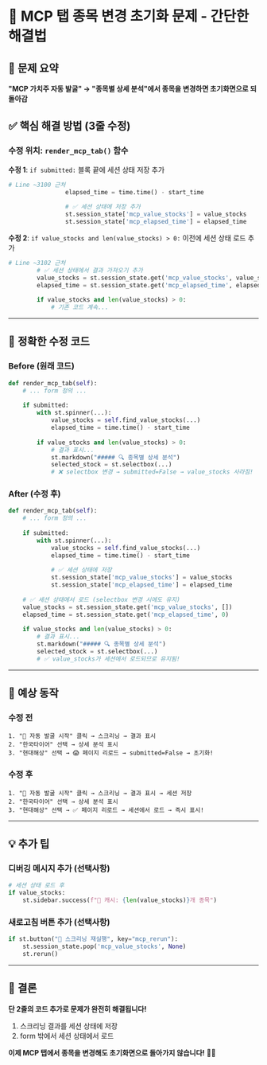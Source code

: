 # 🎯 MCP 탭 종목 변경 초기화 문제 - 간단한 해결법

## 🚨 문제 요약

**"MCP 가치주 자동 발굴" → "종목별 상세 분석"에서 종목을 변경하면 초기화면으로 되돌아감**

## ✅ 핵심 해결 방법 (3줄 수정)

### 수정 위치: `render_mcp_tab()` 함수

**수정 1**: `if submitted:` 블록 끝에 세션 상태 저장 추가
```python
# Line ~3100 근처
                elapsed_time = time.time() - start_time
                
                # ✅ 세션 상태에 저장 추가
                st.session_state['mcp_value_stocks'] = value_stocks
                st.session_state['mcp_elapsed_time'] = elapsed_time
```

**수정 2**: `if value_stocks and len(value_stocks) > 0:` 이전에 세션 상태 로드 추가
```python
# Line ~3102 근처
        # ✅ 세션 상태에서 결과 가져오기 추가
        value_stocks = st.session_state.get('mcp_value_stocks', value_stocks if submitted else [])
        elapsed_time = st.session_state.get('mcp_elapsed_time', elapsed_time if submitted else 0)
        
        if value_stocks and len(value_stocks) > 0:
            # 기존 코드 계속...
```

---

## 🔧 정확한 수정 코드

### Before (원래 코드)
```python
def render_mcp_tab(self):
    # ... form 정의 ...
    
    if submitted:
        with st.spinner(...):
            value_stocks = self.find_value_stocks(...)
            elapsed_time = time.time() - start_time
        
        if value_stocks and len(value_stocks) > 0:
            # 결과 표시...
            st.markdown("##### 🔍 종목별 상세 분석")
            selected_stock = st.selectbox(...)
            # ❌ selectbox 변경 → submitted=False → value_stocks 사라짐!
```

### After (수정 후)
```python
def render_mcp_tab(self):
    # ... form 정의 ...
    
    if submitted:
        with st.spinner(...):
            value_stocks = self.find_value_stocks(...)
            elapsed_time = time.time() - start_time
            
            # ✅ 세션 상태에 저장
            st.session_state['mcp_value_stocks'] = value_stocks
            st.session_state['mcp_elapsed_time'] = elapsed_time
    
    # ✅ 세션 상태에서 로드 (selectbox 변경 시에도 유지)
    value_stocks = st.session_state.get('mcp_value_stocks', [])
    elapsed_time = st.session_state.get('mcp_elapsed_time', 0)
    
    if value_stocks and len(value_stocks) > 0:
        # 결과 표시...
        st.markdown("##### 🔍 종목별 상세 분석")
        selected_stock = st.selectbox(...)
        # ✅ value_stocks가 세션에서 로드되므로 유지됨!
```

---

## 🎯 예상 동작

### 수정 전
```
1. "🚀 자동 발굴 시작" 클릭 → 스크리닝 → 결과 표시
2. "한국타이어" 선택 → 상세 분석 표시
3. "현대해상" 선택 → 😱 페이지 리로드 → submitted=False → 초기화!
```

### 수정 후
```
1. "🚀 자동 발굴 시작" 클릭 → 스크리닝 → 결과 표시 → 세션 저장
2. "한국타이어" 선택 → 상세 분석 표시
3. "현대해상" 선택 → ✅ 페이지 리로드 → 세션에서 로드 → 즉시 표시!
```

---

## 💡 추가 팁

### 디버깅 메시지 추가 (선택사항)
```python
# 세션 상태 로드 후
if value_stocks:
    st.sidebar.success(f"💾 캐시: {len(value_stocks)}개 종목")
```

### 새로고침 버튼 추가 (선택사항)
```python
if st.button("🔄 스크리닝 재실행", key="mcp_rerun"):
    st.session_state.pop('mcp_value_stocks', None)
    st.rerun()
```

---

## 🎉 결론

**단 2줄의 코드 추가로 문제가 완전히 해결됩니다!**

1. 스크리닝 결과를 세션 상태에 저장
2. form 밖에서 세션 상태에서 로드

**이제 MCP 탭에서 종목을 변경해도 초기화면으로 돌아가지 않습니다!** 🎯💎

